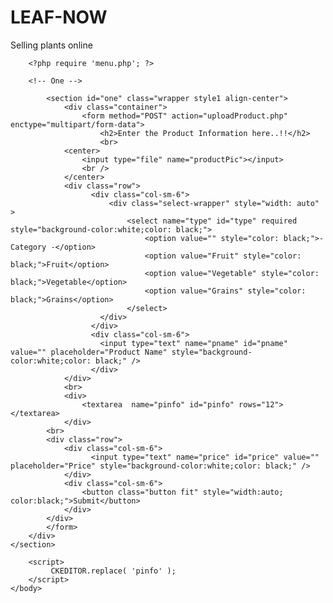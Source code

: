 # LEAF-NOW
Selling plants online 
<?php
 	session_start();
	require 'db.php';

    if ($_SERVER["REQUEST_METHOD"] == "POST")
    {
		$productType = $_POST['type'];
		$productName = dataFilter($_POST['pname']);
		$productInfo = $_POST['pinfo'];
		$productPrice = dataFilter($_POST['price']);
		$fid = $_SESSION['id'];

		$sql = "INSERT INTO fproduct (fid, product, pcat, pinfo, price)
			   VALUES ('$fid', '$productName', '$productType', '$productInfo', '$productPrice')";
		$result = mysqli_query($conn, $sql);
		if(!$result)
		{
			$_SESSION['message'] = "Unable to upload Product !!!";
			header("Location: Login/error.php");
		}
		else {
			$_SESSION['message'] = "successfull !!!";
		}

		$pic = $_FILES['productPic'];
		$picName = $pic['name'];
		$picTmpName = $pic['tmp_name'];
		$picSize = $pic['size'];
		$picError = $pic['error'];
		$picType = $pic['type'];
		$picExt = explode('.', $picName);
		$picActualExt = strtolower(end($picExt));
		$allowed = array('jpg','jpeg','png');

		if(in_array($picActualExt, $allowed))
		{
			if($picError === 0)
			{
				$_SESSION['productPicId'] = $_SESSION['id'];
				$picNameNew = $productName.$_SESSION['productPicId'].".".$picActualExt ;
				$_SESSION['productPicName'] = $picNameNew;
				$_SESSION['productPicExt'] = $picActualExt;
				$picDestination = "images/productImages/".$picNameNew;
				move_uploaded_file($picTmpName, $picDestination);
				$id = $_SESSION['id'];

				$sql = "UPDATE fproduct SET picStatus=1, pimage='$picNameNew' WHERE product='$productName';";

				$result = mysqli_query($conn, $sql);
				if($result)
				{

					$_SESSION['message'] = "Product Image Uploaded successfully !!!";
					header("Location: market.php");
				}
				else
				{
					//die("bad");
					$_SESSION['message'] = "There was an error in uploading your product Image! Please Try again!";
					header("Location: Login/error.php");
				}
			}
			else
			{
				$_SESSION['message'] = "There was an error in uploading your product image! Please Try again!";
				header("Location: Login/error.php");
			}
		}
		else
		{
			$_SESSION['message'] = "You cannot upload files with this extension!!!";
			header("Location: Login/error.php");
		}
	}

	function dataFilter($data)
	{
	    $data = trim($data);
	    $data = stripslashes($data);
	    $data = htmlspecialchars($data);
	    return $data;
	}
?>


<!DOCTYPE html>
<html lang="en">
	<head>
		<meta charset="UTF-8">
		<title>LEAF NOW</title>
		<meta http-equiv="content-type" content="text/html; charset=utf-8" />
		<meta name="description" content="" />
		<meta name="keywords" content="" />
		<link href="bootstrap\css\bootstrap.min.css" rel="stylesheet">
		<script src="https://ajax.googleapis.com/ajax/libs/jquery/1.12.4/jquery.min.js"></script>
        <script src="bootstrap\js\bootstrap.min.js"></script>
		<!--[if lte IE 8]><script src="css/ie/html5shiv.js"></script><![endif]-->
		<link rel="stylesheet" href="login.css"/>
		<link rel="stylesheet" type="text/css" href="indexFooter.css">
		<script src="js/jquery.min.js"></script>
		<script src="js/skel.min.js"></script>
		<script src="js/skel-layers.min.js"></script>
		<script src="js/init.js"></script>
		<noscript>
			<link rel="stylesheet" href="css/skel.css" />
			<link rel="stylesheet" href="css/style.css" />
			<link rel="stylesheet" href="css/style-xlarge.css" />
		</noscript>
		<script src="https://cdn.ckeditor.com/4.8.0/full/ckeditor.js"></script>
		<!--[if lte IE 8]><link rel="stylesheet" href="css/ie/v8.css" /><![endif]-->
	</head>
	<body>

		<?php require 'menu.php'; ?>

		<!-- One -->

			<section id="one" class="wrapper style1 align-center">
				<div class="container">
					<form method="POST" action="uploadProduct.php" enctype="multipart/form-data">
						<h2>Enter the Product Information here..!!</h2>
						<br>
				<center>
					<input type="file" name="productPic"></input>
					<br />
				</center>
				<div class="row">
					  <div class="col-sm-6">
						  <div class="select-wrapper" style="width: auto" >
							  <select name="type" id="type" required style="background-color:white;color: black;">
								  <option value="" style="color: black;">- Category -</option>
								  <option value="Fruit" style="color: black;">Fruit</option>
								  <option value="Vegetable" style="color: black;">Vegetable</option>
								  <option value="Grains" style="color: black;">Grains</option>
							  </select>
						</div>
					  </div>
					  <div class="col-sm-6">
						<input type="text" name="pname" id="pname" value="" placeholder="Product Name" style="background-color:white;color: black;" />
					  </div>
				</div>
				<br>
				<div>
					<textarea  name="pinfo" id="pinfo" rows="12"></textarea>
				</div>
			<br>
			<div class="row">
				<div class="col-sm-6">
					  <input type="text" name="price" id="price" value="" placeholder="Price" style="background-color:white;color: black;" />
				</div>
				<div class="col-sm-6">
					<button class="button fit" style="width:auto; color:black;">Submit</button>
				</div>
			</div>
			</form>
		</div>
	</section>

		<script>
			 CKEDITOR.replace( 'pinfo' );
		</script>
	</body>
</html>


